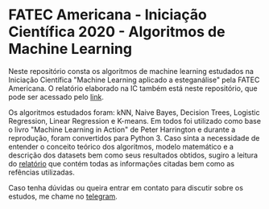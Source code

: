 # FATEC Americana - Iniciação Científica 2020 - Algoritmos de Machine Learning



Neste repositório consta os algoritmos de machine learning estudados na Iniciação Científica "Machine Learning aplicado a esteganálise" pela FATEC Americana. O relatório elaborado na IC também está neste repositório, que pode ser acessado pelo [link](https://github.com/0xNymerio/ml_in_action_ic_2020/blob/main/tulio_gomes_ic2020.pdf).


Os algoritmos estudados foram: kNN, Naive Bayes, Decision Trees, Logistic Regression, Linear Regression e K-means. Em todos foi utilizado como base o livro "Machine Learning in Action" de Peter Harrington e durante a reprodução, foram convertidos para Python 3. Caso sinta a necessidade de entender o conceito teórico dos algoritmos, modelo matemático e a descrição dos datasets bem como seus resultados obtidos, sugiro a leitura do [relatório](https://github.com/0xNymerio/ml_in_action_ic_2020/blob/main/tulio_gomes_ic2020.pdf) que contém todas as informações citadas bem como as refências utilizadas.
 
 Caso tenha dúvidas ou queira entrar em contato para discutir sobre os estudos, me chame no [telegram](https://t.me/tcgomes).
